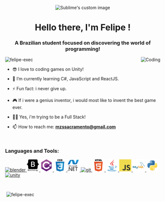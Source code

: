 <p align="center">
  <img src="https://raw.githubusercontent.com/Giphy/GiphyAPI/master/api_giphy_header.gif" width="600" alt="Sublime's custom image"/>
</p>

<h1 align="center">Hello there, I'm Felipe !</h1>
<h3 align="center">A Brazilian student focused on discovering the world of programming!</h3>
<img align="right" alt="Coding" src="https://ouch-cdn2.icons8.com/A_EmgOudijOYaZgBkex6i2uICY5OdQ7dtaSofDwnyP0/rs:fit:256:256/czM6Ly9pY29uczgu/b3VjaC1wcm9kLmFz/c2V0cy9zdmcvMjI2/L2ZhYzdlMTJiLTc0/ZDYtNDU1Ni04MjE4/LWE3MWIyNTJkNTc4/MC5zdmc.png">

<p align="left"> <img src="https://komarev.com/ghpvc/?username=felipe-exec&label=Profile%20views&color=0e75b6&style=flat" alt="felipe-exec" /> </p>

- 😎 I love to coding games on Unity!

- 🌱 I’m currently learning C#, JavaScript and ReactJS.

- ⚡ Fun fact: i never give up.

- 🎮 If i were a genius inventor, i would most like to invent the best game ever.

- 🐱‍👤 Yes, i'm trying to be a Full Stack!

- 📫 How to reach me: **mzssacramento@gmail.com**

<p align="left">
</p>
<br>
<h3 align="left">Languages and Tools:</h3>
<p align="left"> <a href="https://www.blender.org/" target="_blank" rel="noreferrer"> <img src="https://download.blender.org/branding/community/blender_community_badge_white.svg" alt="blender" width="40" height="40"/> </a> <a href="https://getbootstrap.com" target="_blank" rel="noreferrer"> <img src="https://raw.githubusercontent.com/devicons/devicon/master/icons/bootstrap/bootstrap-plain-wordmark.svg" alt="bootstrap" width="40" height="40"/> </a> <a href="https://www.w3schools.com/cs/" target="_blank" rel="noreferrer"> <img src="https://raw.githubusercontent.com/devicons/devicon/master/icons/csharp/csharp-original.svg" alt="csharp" width="40" height="40"/> </a> <a href="https://www.w3schools.com/css/" target="_blank" rel="noreferrer"> <img src="https://raw.githubusercontent.com/devicons/devicon/master/icons/css3/css3-original-wordmark.svg" alt="css3" width="40" height="40"/> </a> <a href="https://dotnet.microsoft.com/" target="_blank" rel="noreferrer"> <img src="https://raw.githubusercontent.com/devicons/devicon/master/icons/dot-net/dot-net-original-wordmark.svg" alt="dotnet" width="40" height="40"/> </a> <a href="https://git-scm.com/" target="_blank" rel="noreferrer"> <img src="https://www.vectorlogo.zone/logos/git-scm/git-scm-icon.svg" alt="git" width="40" height="40"/> </a> <a href="https://www.w3.org/html/" target="_blank" rel="noreferrer"> <img src="https://raw.githubusercontent.com/devicons/devicon/master/icons/html5/html5-original-wordmark.svg" alt="html5" width="40" height="40"/> </a> <a href="https://www.java.com" target="_blank" rel="noreferrer"> <img src="https://raw.githubusercontent.com/devicons/devicon/master/icons/java/java-original.svg" alt="java" width="40" height="40"/> </a> <a href="https://developer.mozilla.org/en-US/docs/Web/JavaScript" target="_blank" rel="noreferrer"> <img src="https://raw.githubusercontent.com/devicons/devicon/master/icons/javascript/javascript-original.svg" alt="javascript" width="40" height="40"/> </a> <a href="https://www.mysql.com/" target="_blank" rel="noreferrer"> <img src="https://raw.githubusercontent.com/devicons/devicon/master/icons/mysql/mysql-original-wordmark.svg" alt="mysql" width="40" height="40"/> </a> <a href="https://www.python.org" target="_blank" rel="noreferrer"> <img src="https://raw.githubusercontent.com/devicons/devicon/master/icons/python/python-original.svg" alt="python" width="40" height="40"/> </a> <a href="https://unity.com/" target="_blank" rel="noreferrer"> <img src="https://www.vectorlogo.zone/logos/unity3d/unity3d-icon.svg" alt="unity" width="40" height="40"/> </a> </p>

<br>

<p>&nbsp;<img align="center" src="https://github-readme-stats.vercel.app/api?username=felipe-exec&show_icons=true&locale=en" alt="felipe-exec" /></p>
